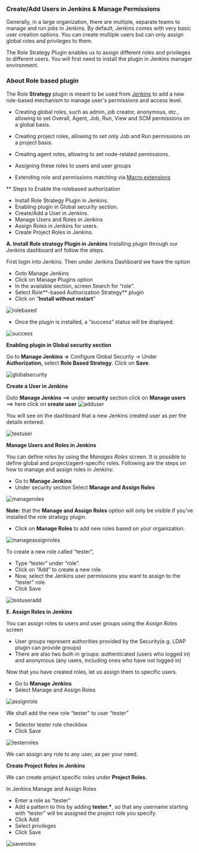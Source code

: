 ### Create/Add Users in Jenkins & Manage Permissions

Generally, in a large organization, there are multiple, separate teams to manage and run jobs in Jenkins. By default, Jenkins comes with very basic user creation options. You can create multiple users but can only assign global roles and privileges to them.

The Role Strategy Plugin enables us to assign different roles and privileges to different users. You will first need to install the plugin in Jenkins manager environment.

### About Role based  plugin
The Role **Strategy** plugin is meant to be used from [Jenkins](https://jenkins.io/) to add a new role-based mechanism to manage user's permissions and access level.

-   Creating global roles, such as admin, job creator, anonymous, etc., allowing to set Overall, Agent, Job, Run, View and SCM permissions on a global basis.

-   Creating project roles, allowing to set only Job and Run permissions on a project basis.
-   Creating agent roles, allowing to set node-related permissions.
-   Assigning these roles to users and user groups
-   Extending role and permissions matching via [Macro
    extensions](https://github.com/jenkinsci/role-strategy-plugin/blob/master/docs/MACROS.md)

** Steps to Enable the rolebased authorization
- Install Role Strategy Plugin in Jenkins.
- Enabling plugin in Global security section.
- Create/Add a User in Jenkins.
- Manage Users and Roles in Jenkins
- Assign Roles in Jenkins for users.
- Create Project Roles in Jenkins.

**A. Install Role strategy Plugin in Jenkins**
Installing plugin through our Jenkins dashboard anf follow the steps.

First login into Jenkins.
Then under Jenkins Dashboard we have the option
-   Goto Manage Jenkins
-   Click on Manage Plugins option
-   In the available section, screen Search for “role”.
-   Select Role**-based Authorization Strategy** plugin
-   Click on “**Install without restart**” 

![rolebased](./Images/jenkinsrolebased.png)

-   Once the plugin is installed, a “success” status will be displayed.

![success](./Images/successrolebased.png)

**Enabling plugin in Global security section**

Go to **Manage Jenkins -\>** Configure Global Security -\> Under **Authorization,** select **Role Based Strategy**. Click on **Save**.

![globalsecurity](./Images/globalrolebased.png)

**Create a User in Jenkins**

Goto **Manage Jenkins** ==\> under **security** section click on **Manage users** ==\> here click on **create user**
![adduser](./Images/adduser.png)

You will see on the dashboard that a new Jenkins created user as per the details entered.

![testuser](./Images/testuser.png)

**Manage Users and Roles in Jenkins**

You can define roles by using the *Manages Roles* screen. It is possible to define global and project/agent-specific roles.
Following are the steps on how to manage and assign roles in Jenkins:

-   Go to **Manage Jenkins**
-   Under security section Select **Manage and Assign Roles**

![manageroles](./Images/manageroles.png)

**Note:** that the **Manage and Assign Roles** option will only be visible if you’ve installed the role strategy plugin.

-   Click on **Manage Roles** to add new roles based on your
    organization.

![manageassignroles](./Images/managendassignroles.png)

To create a new role called “tester”,

-   Type “tester” under “role”.
-   Click on “Add” to create a new role.
-   Now, select the Jenkins user permissions you want to assign to the “tester” role.
-   Click Save

![testuseradd](./Images/testerassignrole.png)

**E. Assign Roles in Jenkins**

You can assign roles to users and user groups using the *Assign Roles* screen

-   User groups represent authorities provided by the Security(e.g. LDAP plugin can provide groups)
-   There are also two built-in groups: authenticated (users who logged in) and anonymous (any users, including ones who have not logged in)

Now that you have created roles, let us assign them to specific users.

-   Go to **Manage Jenkins**
-   Select Manage and Assign Roles

![assignrole](./Images/assignrolesuser.png)

We shall add the new role “tester” to user “tester”

-   Selector tester role checkbox
-   Click Save

![testerroles](./Images/testerassign%20-%20Copy.png)

We can assign any role to any user, as per your need.

**Create Project Roles in Jenkins**

We can create project specific roles under **Project Roles.**

In Jenkins Manage and Assign Roles
-   Enter a role as “tester”
-   Add a pattern to this by adding **tester.\***, so that any username
starting with “tester” will be assigned the project role you
specify.
-   Click Add
-   Select privileges
-   Click Save

![saveroles](./Images/saveroles.png)
